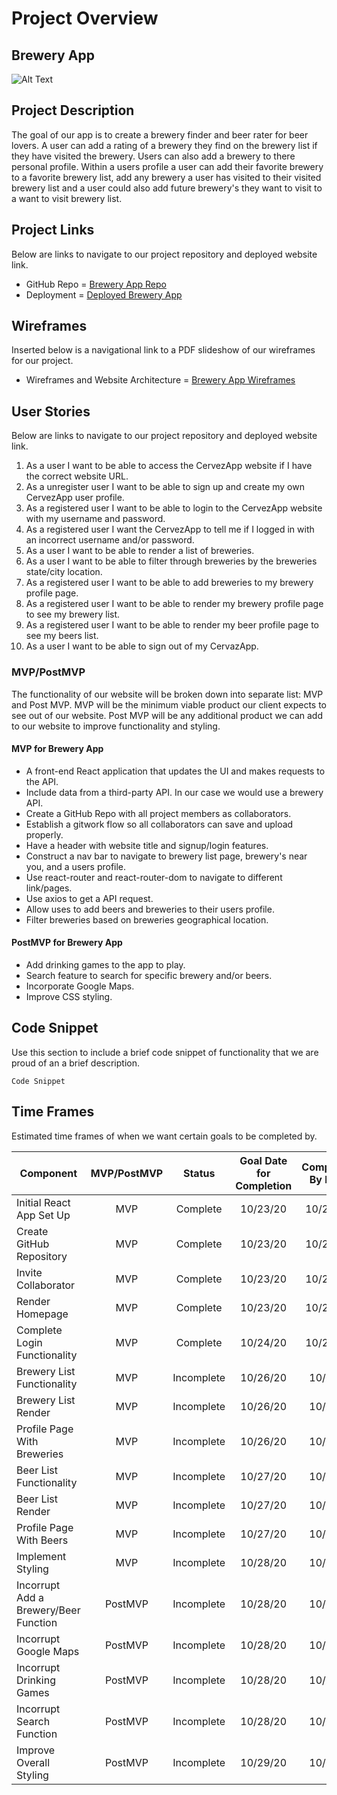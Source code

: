 # Project Overview

## Brewery App 
![Alt Text](https://i.imgur.com/FagxFB2.gif)

## Project Description

The goal of our app is to create a brewery finder and beer rater for beer lovers. A user can add a rating of a brewery they find on the brewery list if they have visited the brewery. Users can also add a brewery to there personal profile. Within a users profile a user can add their favorite brewery to a favorite brewery list, add any brewery a user has visited to their visited brewery list and a user could also add future brewery's they want to visit to a want to visit brewery list. 


 
## Project Links
Below are links to navigate to our project repository and deployed website link. 
- GitHub Repo = [Brewery App Repo](https://github.com/JGeorgos24/Brewery-App)
- Deployment = [Deployed Brewery App](https://github.com/JGeorgos24/Brewery-App) 


## Wireframes
Inserted below is a navigational link to a PDF slideshow of our wireframes for our project.
- Wireframes and Website Architecture = [Brewery App Wireframes](https://docs.google.com/presentation/d/e/2PACX-1vQGhbN6tlgpTGiFedmoJlix-uZPbPT5lukzV21qcrfIY3eh_koXkil23hUqVGZH_5tiqkTe4BVSiRz4/pub?start=true&loop=true&delayms=5000)


## User Stories
Below are links to navigate to our project repository and deployed website link. 
1. As a user I want to be able to access the CervezApp website if I have the correct website URL. 
2. As a unregister user I want to be able to sign up and create my own CervezApp user profile.
3. As a registered user I want to be able to login to the CervezApp website with my username and password. 
4. As a registered user I want the CervezApp to tell me if I logged in with an incorrect username and/or password.
5. As a user I want to be able to render a list of breweries. 
6. As a user I want to be able to filter through breweries by the breweries state/city location.
7. As a registered user I want to be able to add breweries to my brewery profile page. 
8. As a registered user I want to be able to render my brewery profile page to see my brewery list. 
9. As a registered user I want to be able to render my beer profile page to see my beers list.
10. As a user I want to be able to sign out of my CervazApp.
	

### MVP/PostMVP 
The functionality of our website will be broken down into separate list: MVP and Post MVP. MVP will be the minimum viable product our client expects to see out of our website. Post MVP will be any additional product we can add to our website to improve functionality and styling.

#### MVP for Brewery App
- A front-end React application that updates the UI and makes requests to the API.
- Include data from a third-party API. In our case we would use a brewery API. 
- Create a GitHub Repo with all project members as collaborators.
- Establish a gitwork flow so all collaborators can save and upload properly.  
- Have a header with website title and signup/login features.
- Construct a nav bar to navigate to brewery list page, brewery's near you, and a users profile. 
- Use react-router and react-router-dom to navigate to different link/pages. 
- Use axios to get a API request.
- Allow uses to add beers and breweries to their users profile. 
- Filter breweries based on breweries geographical location. 


#### PostMVP for Brewery App
- Add drinking games to the app to play.
- Search feature to search for specific brewery and/or beers. 
- Incorporate Google Maps. 
- Improve CSS styling. 



## Code Snippet
Use this section to include a brief code snippet of functionality that we are proud of an a brief description. 
 

```
Code Snippet

```



## Time Frames
Estimated time frames of when we want certain goals to be completed by. 


| Component | MVP/PostMVP | Status | Goal Date for Completion |Completed By Date |
| --- | :---: | :---: | :---: | :---: |
| Initial React App Set Up  | MVP | Complete | 10/23/20 | 10/23/20 |
| Create GitHub Repository  | MVP | Complete | 10/23/20 | 10/23/20 |
| Invite Collaborator | MVP | Complete | 10/23/20 | 10/23/20 |
| Render Homepage | MVP | Complete | 10/23/20 | 10/23/20 |
| Complete Login Functionality | MVP | Complete | 10/24/20 | 10/23/20 |
| Brewery List Functionality | MVP | Incomplete | 10/26/20 | 10/../20 |
| Brewery List Render | MVP | Incomplete | 10/26/20 | 10/../20 |
| Profile Page With Breweries | MVP | Incomplete | 10/26/20 | 10/../20 |
| Beer List Functionality | MVP | Incomplete | 10/27/20 | 10/../20 |
| Beer List Render | MVP | Incomplete | 10/27/20 | 10/../20 |
| Profile Page With Beers | MVP | Incomplete | 10/27/20 | 10/../20 |
| Implement Styling | MVP | Incomplete | 10/28/20 | 10/../20 |
| Incorrupt Add a Brewery/Beer Function | PostMVP | Incomplete | 10/28/20 | 10/../20 |
| Incorrupt Google Maps | PostMVP | Incomplete | 10/28/20 | 10/../20 |
| Incorrupt Drinking Games | PostMVP | Incomplete | 10/28/20 | 10/../20 |
| Incorrupt Search Function | PostMVP | Incomplete | 10/28/20 | 10/../20 |
| Improve Overall Styling | PostMVP | Incomplete | 10/29/20 | 10/../20 |